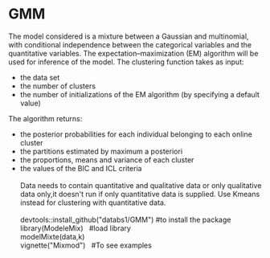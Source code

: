 # GMM
The model considered is a mixture between a Gaussian and multinomial, with conditional independence between the categorical variables
and the quantitative variables. The expectation–maximization (EM) algorithm will be used for inference of the model.
The clustering function takes as input:
- the data set
- the number of clusters
- the number of initializations of the EM algorithm (by specifying a default value)

The algorithm returns:
- the posterior probabilities for each individual belonging to each online cluster
- the partitions estimated by maximum a posteriori
- the proportions, means and variance of each cluster
- the values of the BIC and ICL criteria<br/><br/>
Data needs to contain quantitative and qualitative data or only qualitative data only,it doesn't run if only quantitative data is supplied. Use Kmeans instead for clustering with quantitative data. <br/><br/>
devtools::install_github("databs1/GMM") #to install the package<br/>
library(ModeleMix)  &nbsp;&nbsp;#load library<br/>
modelMixte(data,k) <br/>
vignette("Mixmod") &nbsp;&nbsp;#To see examples 

